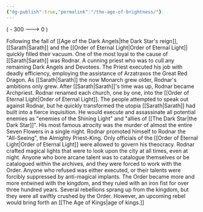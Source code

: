 ```yaml
---
{"dg-publish":true,"permalink":"/the-age-of-brightness/"}
---
```


( - 300 ---> 0 )

Following the fall of [[Age of the Dark Angels\|the Dark Star's reign]], [[Sarath\|Sarath]] and the [[Order of Eternal Light\|Order of Eternal Light]] quickly filled their vacuum. One of the most loyal to the cause of [[Sarath\|Sarath]] was Rodnar. A cunning priest who was to cull any remaining Dark Angels and Devotees. The Priest executed his job with deadly efficiency, employing the assistance of Arzatraxos the Great Red Dragon. As [[Sarath\|Sarath]] the now Monarch grew older, Rodnar's ambitions only grew. After [[Sarath\|Sarath]]'s time was up, Rodnar became Archpriest. Rodnar renamed each church, one by one, into the [[Order of Eternal Light\|Order of Eternal Light]]. The people attempted to speak out against Rodnar, but he quickly transformed the utopia [[Sarath\|Sarath]] had built into a fierce inquisition. He would execute and assassinate all potential enemies as "enemies of the Shining Light" and "allies of [[The Dark Star\|the Dark Star]]". His most famous atrocity was the murder of almost the entire Seven Flowers in a single night. Rodnar promoted himself to Rodnar the "All-Seeing", the Almighty Priest-King. Only officials of the [[Order of Eternal Light\|Order of Eternal Light]] were allowed to govern his theocracy. Rodnar crafted magical lights that were to look upon the city at all times, even at night. Anyone who bore arcane talent was to catalogue themselves or be catalogued within the archives, and they were forced to work with the Order. Anyone who refused was either executed, or their talents were forcibly suppressed by anti-magical implants. The Order became more and more entwined with the kingdom, and they ruled with an iron fist for over three hundred years. Several rebellions sprang up from the kingdom, but they were all swiftly crushed by the Order. However, an upcoming rebel would bring forth an [[The Age of Kings\|age of kings.]]